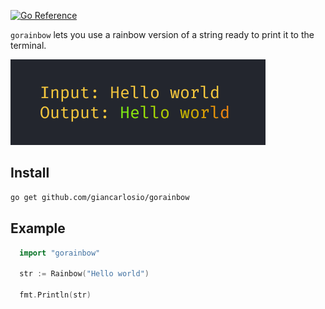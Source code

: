 [![Go Reference](https://pkg.go.dev/badge/github.com/giancarlosio/gorainbow.svg)](https://pkg.go.dev/github.com/giancarlosio/gorainbow)

`gorainbow` lets you use a rainbow version of a string ready to print it to the terminal.

![plot](./images/result.png)

## Install
```bash
go get github.com/giancarlosio/gorainbow
```

## Example
```go
  import "gorainbow"

  str := Rainbow("Hello world")

  fmt.Println(str)
```
